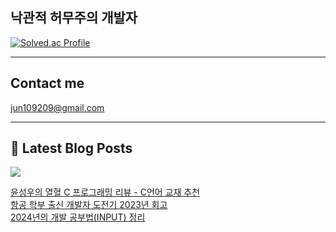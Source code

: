 ## 낙관적 허무주의 개발자

[![Solved.ac Profile](http://mazassumnida.wtf/api/v2/generate_badge?boj=abide0206)](https://solved.ac/abide0206/)

---

## Contact me

jun109209@gmail.com

---

## 📕 Latest Blog Posts

<p>
    <a href="https://jun10920.tistory.com/"><img src="https://img.shields.io/badge/Blog-FF5722?style=flat-square&logo=Blogger&logoColor=white"/></a><br>
</p>

<a href=https://jun10920.tistory.com/13>윤성우의 열혈 C 프로그래밍 리뷰 - C언어 교재 추천</a></br><a href=https://jun10920.tistory.com/12>항공 학부 출신 개발자 도전기 2023년 회고</a></br><a href=https://jun10920.tistory.com/11>2024년의 개발 공부법(INPUT) 정리</a></br>